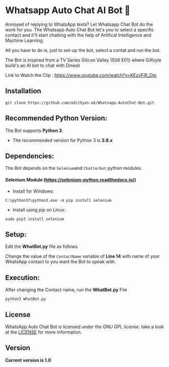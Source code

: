 # Whatsapp Auto Chat AI Bot :robot:

Annoyed of replying to WhatsApp texts? Let Whatsapp Chat Bot do the work for you. The Whatsapp Auto Chat Bot let's you to select a specific contact and it'll start chatting with the help of Artifical Intelligence and Machine Learning.

All you have to do is, just to set-up the bot, select a contat and run the bot.

The Bot is inspired from a TV Series Silicon Valley (S06 E01) where Gilfoyle build's an AI bot to chat with Dinesh

Link to Watch the Clip : https://www.youtube.com/watch?v=KEzvFiR_Dts

## Installation

```
git clone https://github.com/adithyan-ak/Whatsapp-AutoChat-Bot.git
```

## Recommended Python Version:

The Bot supports **Python 3**.

* The recommended version for Python 3 is **3.8.x**

## Dependencies:

The Bot depends on the `Selenium`and `Chatterbot` python modules.

#### Selenium Module (https://selenium-python.readthedocs.io/)

- Install for Windows:
```
C:\python37\python3.exe -m pip install selenium
```

- Install using pip on Linux:
```
sudo pip3 install selenium
```
## Setup:

Edit the **WhatBot.py** file as follows

Change the value of the ```ContactName``` variable of **Line 14** with name of your WhatsApp contact to you want the Bot to speak with.

## Execution:

After changing the Contact name, run the **WhatBot.py** File
```
python3 WhatBot.py
```

## License

WhatsApp Auto Chat Bot is licensed under the GNU GPL license. take a look at the [LICENSE](https://github.com/adithyan-ak/AndroidMessageBot/blob/master/LICENSE) for more information.


## Version
**Current version is 1.0**

